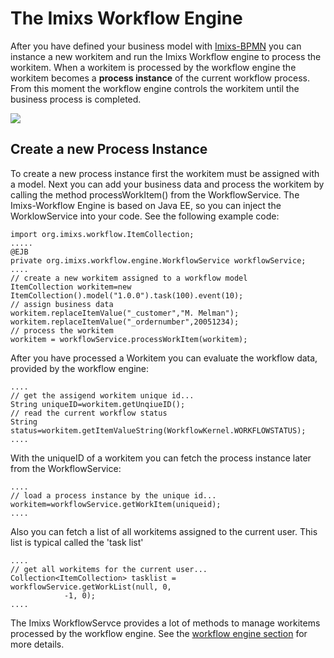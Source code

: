 # The Imixs Workflow Engine
After you have defined your business model with [Imixs-BPMN](https://www.imixs.org/doc/modelling/index.html) you can instance a new 
workitem and run the Imixs Workflow engine to process the workitem. When a workitem is processed by the workflow engine the workitem becomes a **process instance** of the  current workflow process. From this moment the workflow engine controls the workitem until the business process is completed. 
 
<img src="../images/imixs-engine.png"/> 
 
 
## Create a new Process Instance
To create a new process instance first the workitem must be assigned with a model. Next you can add your business data 
and process the workitem by calling the method processWorkItem() from the WorkflowService. The Imixs-Workflow Engine is based on Java EE, so you can inject the WorklowService into your code. See the following example code:
 
    import org.imixs.workflow.ItemCollection;
    .....
    @EJB
    private org.imixs.workflow.engine.WorkflowService workflowService;
    ....
    // create a new workitem assigned to a workflow model
    ItemCollection workitem=new ItemCollection().model("1.0.0").task(100).event(10);
    // assign business data
    workitem.replaceItemValue("_customer","M. Melman");
    workitem.replaceItemValue("_ordernumber",20051234);
    // process the workitem
    workitem = workflowService.processWorkItem(workitem);
  
 
After you have processed a Workitem you can evaluate the workflow data, provided by the workflow engine: 
   
    ....
    // get the assigend workitem unique id...
    String uniqueID=workitem.getUnqiueID();
    // read the current workflow status
    String status=workitem.getItemValueString(WorkflowKernel.WORKFLOWSTATUS);
    ....

With the uniqueID of a workitem you can fetch the process instance later from the WorkflowService:
 
    ....
    // load a process instance by the unique id...
    workitem=workflowService.getWorkItem(uniqueid);
    ....
 
Also you can fetch a list of all workitems assigned to the current user. This list is typical called the 'task list'
  
    ....
    // get all workitems for the current user...
    Collection<ItemCollection> tasklist = workflowService.getWorkList(null, 0,
				-1, 0);
    ....

The Imixs WorkflowServce provides a lot of methods to manage workitems processed by the workflow engine.  See the [workflow engine section](../engine/index.html) for more details.
